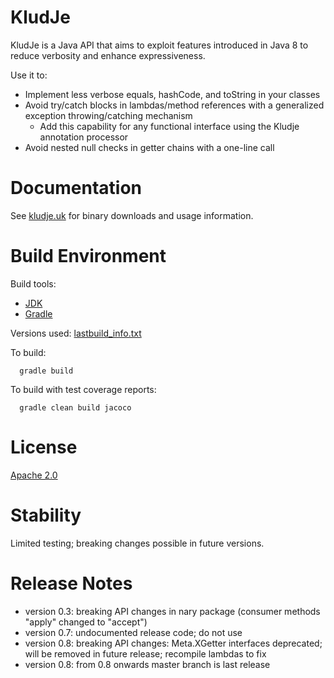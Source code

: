 KludJe
======

KludJe is a Java API that aims to exploit features introduced in Java 8 to reduce verbosity and enhance expressiveness.

Use it to:

 - Implement less verbose equals, hashCode, and toString in your classes
 - Avoid try/catch blocks in lambdas/method references with a generalized exception throwing/catching mechanism
   - Add this capability for any functional interface using the Kludje annotation processor
 - Avoid nested null checks in getter chains with a one-line call

Documentation
=============

See [kludje.uk](http://kludje.uk) for binary downloads and usage information.

Build Environment
=================

Build tools:

 - [JDK](http://www.oracle.com/technetwork/java/javase/downloads/index.html)
 - [Gradle](https://gradle.org/gradle-download/)

Versions used: [lastbuild_info.txt](/mcdiae/kludje/blob/master/lastbuild_info.txt)

To build:

```
  gradle build
```

To build with test coverage reports:

```
  gradle clean build jacoco
```

License
=======

[Apache 2.0](https://github.com/mcdiae/kludje/blob/master/LICENSE)

Stability
=========

Limited testing; breaking changes possible in future versions.

Release Notes
=============
 - version 0.3: breaking API changes in nary package (consumer methods "apply" changed to "accept")
 - version 0.7: undocumented release code; do not use
 - version 0.8: breaking API changes: Meta.XGetter interfaces deprecated; will be removed in future release; recompile lambdas to fix
 - version 0.8: from 0.8 onwards master branch is last release
